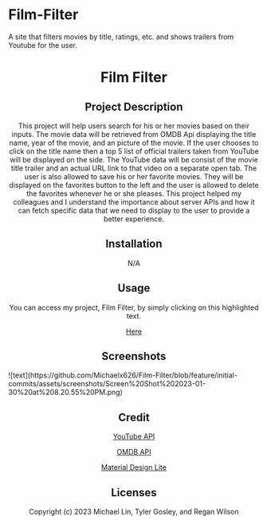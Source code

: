# Film-Filter
A site that filters movies by title, ratings, etc. and shows trailers from Youtube for the user.
<h1 align="center"> Film Filter </h1>
<h2 align="center"> Project Description </h2>
<p align="center"> This project will help users search for his or her movies based on their inputs. The movie data will be retrieved from OMDB Api displaying the title name, year of the movie, and an picture of the movie. If the user chooses to click on the title name then a top 5 list of official trailers taken from YouTube will be displayed on the side. The YouTube data will be consist of the movie title trailer and an actual URL link to that video on a separate open tab. The user is also allowed to save his or her favorite movies. They will be displayed on the favorites button to the left and the user is allowed to delete the favorites whenever he or she pleases. This project helped my colleagues and I understand the importance about server APIs and how it can fetch specific data that we need to display to the user to provide a better experience. </p>
<h2 align="center"> Installation </h2>
<p align="center"> N/A </p>
<h2 align="center"> Usage </h2>
<p align="center"> You can access my project, Film Filter, by simply clicking on this highlighted text. </p>
<p align="center"> <a href="https://michaelx626.github.io/Film-Filter/assets/index.html" target="_blank"> Here </a> </p>
<h2 align="center"> Screenshots </h2>
![text](https://github.com/Michaelx626/Film-Filter/blob/feature/initial-commits/assets/screenshots/Screen%20Shot%202023-01-30%20at%208.20.55%20PM.png)
<h2 align="center">  Credit </h2>
<p align="center"> <a href="https://developers.google.com/youtube/v3/getting-started" target="_blank"> YouTube API </a> </p>
<p align="center"> <a href="https://www.omdbapi.com/" target="_blank"> OMDB API </a> </p>
<p align="center"> <a href="https://getmdl.io/components/index.html#cards-section" target="_blank"> Material Design Lite </a> </p>
<h2 align="center"> Licenses </h2>
<p align="center"> Copyright (c) 2023 Michael Lin, Tyler Gosley, and Regan Wilson </p>
